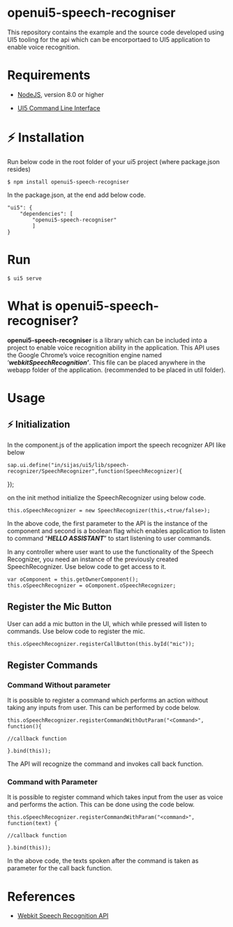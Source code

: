 # openui5-speech-recogniser

  

This repository contains the example and the source code developed using UI5 tooling for the api which can be encorportaed to UI5 application to enable voice recognition.

  

# Requirements

-  [NodeJS](https://nodejs.org/en/download/), version 8.0 or higher

-  [UI5 Command Line Interface](https://github.com/SAP/ui5-cli)

  

# ⚡️ Installation

  Run below code in the root folder of your ui5 project (where package.json resides)

    $ npm install openui5-speech-recogniser

  In the package.json, at the end add below code.

    "ui5": {
	    "dependencies": [
		    "openui5-speech-recogniser"
		    ]
    }


# Run

  

    
    $ ui5 serve

  

# What is openui5-speech-recogniser?

  

**openui5-speech-recogniser** is a library which can be included into a project to enable voice recognition ability in the application. This API uses the Google Chrome’s voice recognition engine named ‘**_webkitSpeechRecognition’_**. This file can be placed anywhere in the webapp folder of the application. (recommended to be placed in util folder).

  

# Usage

  

## ⚡️ Initialization
In the component.js of the application import the speech recognizer API like below

    sap.ui.define("in/sijas/ui5/lib/speech-recognizer/SpeechRecognizer",function(SpeechRecognizer){
 });

 on the init method initialize the SpeechRecognizer using below code.

    this.oSpeechRecognizer = new SpeechRecognizer(this,<true/false>);

  

In the above code, the first parameter to the API is the instance of the component and second is a boolean flag which enables application to listen to command “**_HELLO ASSISTANT_**” to start listening to user commands.

In any controller where user want to use the functionality of the Speech Recognizer, you need an instance of the previously created SpeechRecognizer. Use below code to get access to it.

    var oComponent = this.getOwnerComponent();
    this.oSpeechRecognizer = oComponent.oSpeechRecognizer;

## Register the Mic Button
User can add a mic button in the UI, which while pressed will listen to commands. Use below code to register the mic.

    this.oSpeechRecognizer.registerCallButton(this.byId("mic"));

## Register Commands

### Command Without parameter

  

It is possible to register a command which performs an action without taking any inputs from user. This can be performed by code below.

    this.oSpeechRecognizer.registerCommandWithOutParam("<Command>", function(){
    
    //callback function
    
    }.bind(this));
    
The API will recognize the command and invokes call back function.
### Command with Parameter
It is possible to register command which takes input from the user as voice and performs the action. This can be done using the code below.

    this.oSpeechRecognizer.registerCommandWithParam("<command>", function(text) {
    
    //callback function
    
    }.bind(this));
In the above code, the texts spoken after the command is taken as parameter for the call back function.

# References

  

-  [Webkit Speech Recognition API](https://developers.google.com/web/updates/2013/01/Voice-Driven-Web-Apps-Introduction-to-the-Web-Speech-API)
